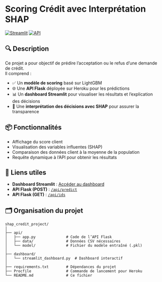 # Scoring Crédit avec Interprétation SHAP

[![Streamlit](https://img.shields.io/badge/Streamlit-Dashboard-brightgreen)](https://shap-credit-api-mamdou-0a39fd6254f1.herokuapp.com/api/ids)
[![API](https://img.shields.io/badge/API-Heroku-blue)](https://shap-credit-api-mamdou-0a39fd6254f1.herokuapp.com/api/predict)

## 🔍 Description

Ce projet a pour objectif de prédire l’acceptation ou le refus d’une demande de crédit.  
Il comprend :

- ✅ Un **modèle de scoring** basé sur LightGBM
- 🌐 Une **API Flask** déployée sur Heroku pour les prédictions
- 📊 Un **dashboard Streamlit** pour visualiser les résultats et l’explication des décisions
- 📌 Une **interprétation des décisions avec SHAP** pour assurer la transparence

## 📦 Fonctionnalités

- Affichage du score client
- Visualisation des variables influentes (SHAP)
- Comparaison des données client à la moyenne de la population
- Requête dynamique à l’API pour obtenir les résultats

## 🚀 Liens utiles

- **Dashboard Streamlit** : [Accéder au dashboard](https://shap-credit-api-mamdou-0a39fd6254f1.herokuapp.com/api/ids)
- **API Flask (POST)** : [`/api/predict`](https://shap-credit-api-mamdou-0a39fd6254f1.herokuapp.com/api/predict)
- **API Flask (GET)** : [`/api/ids`](https://shap-credit-api-mamdou-0a39fd6254f1.herokuapp.com/api/ids)

## 🗂️ Organisation du projet

```
shap_credit_project/
│
├── api/
│   ├── app.py              # Code de l’API Flask
│   ├── data/               # Données CSV nécessaires
│   └── model/              # Fichier du modèle entraîné (.pkl)
│
├── dashboard/
│   └── streamlit_dashboard.py  # Dashboard interactif
│
├── requirements.txt        # Dépendances du projet
├── Procfile                # Commande de lancement pour Heroku
└── README.md               # Ce fichier
```
